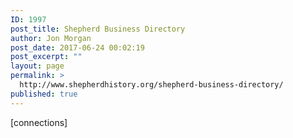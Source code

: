 ```yaml
---
ID: 1997
post_title: Shepherd Business Directory
author: Jon Morgan
post_date: 2017-06-24 00:02:19
post_excerpt: ""
layout: page
permalink: >
  http://www.shepherdhistory.org/shepherd-business-directory/
published: true
---
```

[connections]